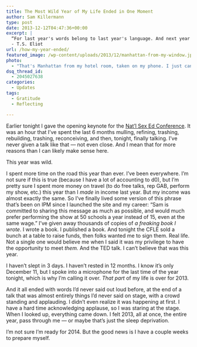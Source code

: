 ```yaml
---
title: The Most Wild Year of My Life Ended in One Moment
author: Sam Killermann
type: post
date: 2013-12-12T04:47:36+00:00
excerpt: |
  “For last year's words belong to last year's language. And next year's words await another voice.” 
  - T.S. Eliot
url: /how-my-year-ended/
featured_image: /wp-content/uploads/2013/12/manhattan-from-my-window.jpg
photo:
  - "That's Manhattan from my hotel room, taken on my phone. I just can't. I can't even."
dsq_thread_id:
  - 2045027638
categories:
  - Updates
tags:
  - Gratitude
  - Reflecting

---
```

Earlier tonight I gave the opening keynote for the [Nat&#8217;l Sex Ed Conference][1]. It was an hour that I&#8217;ve spent the last 6 months mulling, refining, trashing, rebuilding, trashing, reconceiving, and then, tonight, finally talking. I&#8217;ve never given a talk like that &#8212; not even close. And I mean that for more reasons than I can likely make sense here.

This year was wild.

I spent more time on the road this year than ever. I&#8217;ve been everywhere. I&#8217;m not sure if this is true (because I have a lot of accounting to d0), but I&#8217;m pretty sure I spent more money on travel (to do free talks, rep GAB, perform my show, etc.) this year than I _made_ in income last year. But my income was almost exactly the same. So I&#8217;ve finally lived some version of this phrase that&#8217;s been on IPM since I launched the site and my career: &#8220;Sam is committed to sharing this message as much as possible, and would much prefer performing the show at 50 schools a year instead of 15, even at the same wage.&#8221; I&#8217;ve given away thousands of copies of _a freaking book I wrote_. I wrote a book. I published a book. And tonight the CFLE sold a bunch at a table to raise funds, then folks wanted me to sign them. Real life. Not a single one would believe me when I said it was my privilege to have the opportunity to meet _them._ And the TED talk. I can&#8217;t believe that was this year.

I haven&#8217;t slept in 3 days. I haven&#8217;t rested in 12 months. I know it&#8217;s only December 11, but I spoke into a microphone for the last time of the year tonight, which is why I&#8217;m calling it over. _That part_ of my life is over for 2013.

And it all ended with words I&#8217;d never said out loud before, at the end of a talk that was almost entirely things I&#8217;d never said on stage, with a crowd standing and applauding. I didn&#8217;t even realize it was happening at first. I have a hard time acknowledging applause, so I was staring at the stage. When I looked up, everything came down. I felt 2013, all at once, the entire year, pass through me &#8212; or maybe that&#8217;s just the sleep deprivation.

I&#8217;m not sure I&#8217;m ready for 2014. But the good news is I have a couple weeks to prepare myself.

 [1]: http://sexedconference.com